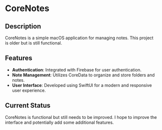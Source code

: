 # CoreNotes

## Description
CoreNotes is a simple macOS application for managing notes. This project 
is older but is still functional.

## Features
- **Authentication**: Integrated with Firebase for user authentication.
- **Note Management**: Utilizes CoreData to organize and store folders and 
notes.
- **User Interface**: Developed using SwiftUI for a modern and responsive 
user experience.

## Current Status
CoreNotes is functional but still needs to be improved. I hope to improve 
the interface and potentially add some additional features. 

